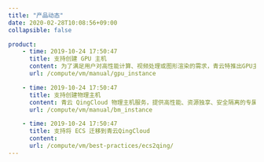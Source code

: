 ```yaml
---
title: "产品动态"
date: 2020-02-28T10:08:56+09:00
collapsible: false

product:
    - time: 2019-10-24 17:50:47
      title: 支持创建 GPU 主机
      content: 为了满足用户对高性能计算、视频处理或图形渲染的需求，青云特推出GPU主机给有需求的用户使用，用户可以在青云控制台上进行GPU主机的创建和使用。
      url: /compute/vm/manual/gpu_instance

    - time: 2019-10-24 17:50:47
      title: 支持创建物理主机
      content: 青云 QingCloud 物理主机服务，提供高性能、资源独享、安全隔离的专属物理主机群组，满足各类核心应用对高性能及稳定性的需求，同时提供完整的设备管理权限及运维服务。 用户可以像使用其他云资源一样，快速、灵活的部署及管理物理主机，并可按需弹性购买。
      url: /compute/vm/manual/bm_instance

    - time: 2019-10-24 17:50:47
      title: 支持将 ECS 迁移到青云QingCloud
      content:
      url: /compute/vm/best-practices/ecs2qing/
---
```


<!-- 设置上述参数可生成产品动态页  -->
